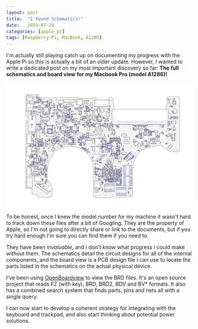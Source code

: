 ```yaml
---
layout: post
title:  "I found Schematics!"
date:   2019-07-29
categories: [apple_pi]
tags: [Raspberry-Pi, MacBook, A1286] 
---
```


I'm actually still playing catch up on documenting my progress with the Apple Pi so this is actually a bit of an older update. However, I wanted to write a dedicated post on my most important discovery so far: **The full schematics and board view for my Macbook Pro (model A1286)!**

![YAAAAASSSSS!](/assets/images/board_view.png)

To be honest, once I knew the model number for my machine it wasn't hard to track down these files after a bit of Googling. They are the property of Apple, so I'm not going to directly share or link to the documents, but if you try hard enough I'm sure you can find them if you need to.

They have been *invaluable*, and I don't know what progress I could make without them. The schematics detail the circuit designs for all of the internal components, and the board view is a PCB design file I can use to locate the parts listed in the schematics on the actual physical device. 

I've been using [OpenBoardview](http://openboardview.org/) to view the BRD files. It's an open source project that reads FZ (with key), BRD, BRD2, BDV and BV* formats. It also has a combined search system that finds parts, pins and nets all with a single query. 

I can now start to develop a coherent strategy for integrating with the keyboard and trackpad, and also start thinking about potential power solutions.

